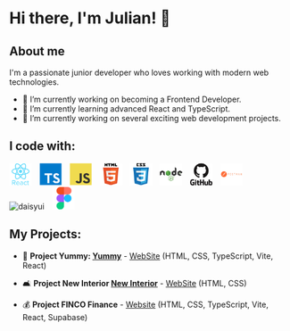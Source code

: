 # Hi there, I'm Julian! 👋

## About me

I'm a passionate junior developer who loves working with modern web technologies. 

- 🚀 I’m currently working on becoming a Frontend Developer.
- 🌱 I’m currently learning advanced React and TypeScript.
- 🔭 I’m currently working on several exciting web development projects.


## I code with:

<p align="left">
  <img src="https://raw.githubusercontent.com/devicons/devicon/master/icons/react/react-original-wordmark.svg" alt="react" width="40" height="40" style="margin-right: 10px;"/> 
  <img src="https://raw.githubusercontent.com/devicons/devicon/master/icons/typescript/typescript-original.svg" alt="typescript" width="40" height="40" style="margin-right: 10px;"/> 
  <img src="https://raw.githubusercontent.com/devicons/devicon/master/icons/javascript/javascript-original.svg" alt="javascript" width="40" height="40" style="margin-right: 10px;"/>
  <img src="https://raw.githubusercontent.com/devicons/devicon/master/icons/html5/html5-original-wordmark.svg" alt="html5" width="40" height="40" style="margin-right: 10px;"/> 
  <img src="https://raw.githubusercontent.com/devicons/devicon/master/icons/css3/css3-original-wordmark.svg" alt="css3" width="40" height="40" style="margin-right: 10px;"/> 
  <img src="https://raw.githubusercontent.com/devicons/devicon/master/icons/nodejs/nodejs-original-wordmark.svg" alt="nodejs" width="40" height="40" style="margin-right: 10px;"/>
  <img src="https://raw.githubusercontent.com/devicons/devicon/master/icons/github/github-original-wordmark.svg" alt="github" width="40" height="40" style="margin-right: 10px;"/>
  <img src="https://github.com/devicons/devicon/raw/master/icons/postman/postman-original-wordmark.svg" alt="postman" width="40" height="40" style="margin-right: 10px;"/>
  <img src="https://daisyui.com/favicon.ico" alt="daisyui" width="40" height="40" style="margin-right: 10px;"/>
  <img src="https://raw.githubusercontent.com/devicons/devicon/master/icons/figma/figma-original.svg" alt="figma" width="40" height="40" style="margin-right: 10px;"/>
</p>

## My Projects:

- 🍔 **Project Yummy: [Yummy](https://github.com/JulianSupercode/Project-Yummy)** - [WebSite](https://yummy-rezepte.netlify.app/) (HTML, CSS, TypeScript, Vite, React)

- 🛋️ **Project New Interior [New Interior](https://github.com/JulianScheib/Projekt_9_NewInterior)** - [WebSite](https://newinterior.netlify.app) (HTML, CSS)

- 💰 **Project FINCO Finance** - [Website](https://finco-app.netlify.app/) (HTML, CSS, TypeScript, Vite, React, Supabase)
